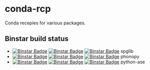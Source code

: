 conda-rcp
=========

Conda recepies for various packages.

Binstar build status
--------------------

  * [![Binstar Badge](https://binstar.org/jochym/spglib/badges/version.svg)](https://binstar.org/jochym/spglib) [![Binstar Badge](https://binstar.org/jochym/spglib/badges/build.svg)](https://binstar.org/jochym/spglib/builds) [![Binstar Badge](https://binstar.org/jochym/spglib/badges/downloads.svg)](https://binstar.org/jochym/spglib) spglib
  * [![Binstar Badge](https://binstar.org/jochym/phonopy/badges/version.svg)](https://binstar.org/jochym/phonopy) [![Binstar Badge](https://binstar.org/jochym/phonopy/badges/build.svg)](https://binstar.org/jochym/phonopy/builds) [![Binstar Badge](https://binstar.org/jochym/phonopy/badges/downloads.svg)](https://binstar.org/jochym/phonopy) phonopy
  * [![Binstar Badge](https://binstar.org/jochym/python-ase/badges/version.svg)](https://binstar.org/jochym/python-ase) [![Binstar Badge](https://binstar.org/jochym/python-ase/badges/build.svg)](https://binstar.org/jochym/python-ase/builds) [![Binstar Badge](https://binstar.org/jochym/python-ase/badges/downloads.svg)](https://binstar.org/jochym/python-ase) python-ase
